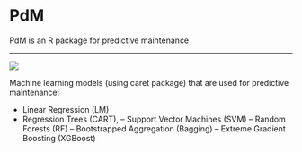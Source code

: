 # PdM
PdM is an R package for predictive maintenance
_________________________________________________
![](https://github.com/forvis/PdM/blob/main/data/Pdm2019.PNG)

Machine learning models (using caret package) that are used for predictive maintenance:

- Linear Regression (LM)
- Regression Trees (CART),
– Support Vector Machines (SVM)
– Random Forests (RF)
– Bootstrapped Aggregation (Bagging)
– Extreme Gradient Boosting (XGBoost)
